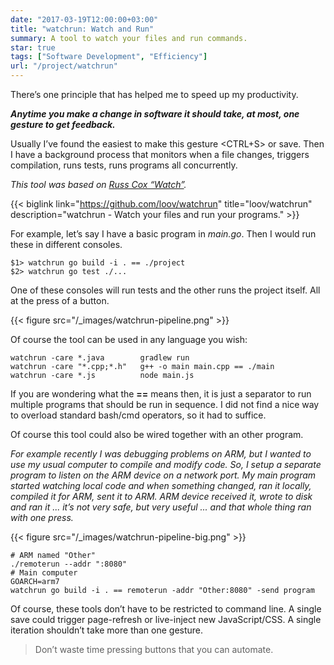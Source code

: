 ```yaml
---
date: "2017-03-19T12:00:00+03:00"
title: "watchrun: Watch and Run"
summary: A tool to watch your files and run commands.
star: true
tags: ["Software Development", "Efficiency"]
url: "/project/watchrun"
---
```


There’s one principle that has helped me to speed up my productivity.

**_Anytime you make a change in software it should take, at most, one gesture to get feedback._**

Usually I’ve found the easiest to make this gesture <CTRL+S> or save. Then I have a background process that monitors when a file changes, triggers compilation, runs tests, runs programs all concurrently.

_This tool was based on [Russ Cox “Watch”](https://www.youtube.com/watch?v=dP1xVpMPn8M)._

{{< biglink link="https://github.com/loov/watchrun" title="loov/watchrun" description="watchrun - Watch your files and run your programs." >}}

For example, let’s say I have a basic program in _main.go_. Then I would run these in different consoles.

```
$1> watchrun go build -i . == ./project  
$2> watchrun go test ./...
```

One of these consoles will run tests and the other runs the project itself. All at the press of a button.

{{< figure src="/_images/watchrun-pipeline.png" >}}

Of course the tool can be used in any language you wish:

```
watchrun -care *.java        gradlew run  
watchrun -care "*.cpp;*.h"   g++ -o main main.cpp == ./main  
watchrun -care *.js          node main.js
```

If you are wondering what the **\==** means then, it is just a separator to run multiple programs that should be run in sequence. I did not find a nice way to overload standard bash/cmd operators, so it had to suffice.

Of course this tool could also be wired together with an other program.

_For example recently I was debugging problems on ARM, but I wanted to use my usual computer to compile and modify code. So, I setup a separate program to listen on the ARM device on a network port. My main program started watching local code and when something changed, ran it locally, compiled it for ARM, sent it to ARM. ARM device received it, wrote to disk and ran it ... it’s not very safe, but very useful ... and that whole thing ran with one press._

{{< figure src="/_images/watchrun-pipeline-big.png" >}}

```
# ARM named "Other"  
./remoterun --addr ":8080"  
# Main computer  
GOARCH=arm7  
watchrun go build -i . == remoterun -addr "Other:8080" -send program
```

Of course, these tools don’t have to be restricted to command line. A single save could trigger page-refresh or live-inject new JavaScript/CSS. A single iteration shouldn’t take more than one gesture.

> Don’t waste time pressing buttons that you can automate.